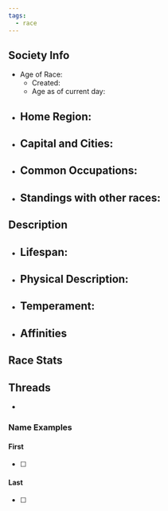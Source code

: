 ```yaml
---
tags:
  - race
---
```

## Society Info
- Age of Race:
	- Created: 
	- Age as of current day: 
- Home Region:
	- 
- Capital and Cities:
	- 
- Common Occupations:
	- 
- Standings with other races:
	- 
## Description
- Lifespan:
	- 
- Physical Description:
	- 
- Temperament:
	- 
- Affinities
	- 
## Race Stats

## Threads
- 
### Name Examples
#### First
- [ ] 
#### Last
- [ ] 